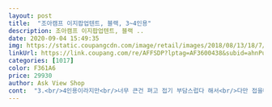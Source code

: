 ```yaml
---
layout: post 
title:  "조아캠프 이지팝업텐트, 블랙, 3~4인용" 
description: 조아캠프 이지팝업텐트, 블랙 ..
date: 2020-09-04 15:49:35 
img: https://static.coupangcdn.com/image/retail/images/2018/08/13/18/7/1389116e-a967-42ba-ac2f-31b382b85350.jpg 
linkUrl: https://link.coupang.com/re/AFFSDP?lptag=AF3600438&subid=ahnPublicAsk&pageKey=121455105&itemId=361220586&vendorItemId=3878632732&traceid=V0-113-bbaae6f7f8c8a7ac 
categories: [1017] 
color: F361A6 
price: 29930 
author: Ask View Shop 
cont:  "3.<br/>4인용이라지만<br/>너무 큰건 펴고 접기 부담스럽다 해서<br/>다만 접을때 역시 좀 헤맷어요ㅜㅜㅋㅋㅋ<br/>맘에듭니다<br/>배송도빠르고<br/>상품좋아요<br/>색도 딱 마음에 들어요<br/>성인두사람누우면  될거같아요<br/>연습 좀 하면 더 잘 접을것같아요<br/>와생각보다좋아요ㅋㅋ 넓고펼치니그냥펴져서편해요 냄새도거의안나요 잘산것같아요<br/>윗쪽에 작은흠이있어  별하나뺐어요<br/>이크기로 구입했는데 어디든 툭 펴고 놀수잇어서 좋아요<br/>작다고 불편한 느낌은 없었네요!<br/>작은흠이아쉽네요<br/>착한가격에<br/>크기도  적당하고<br/>" 
---
```

